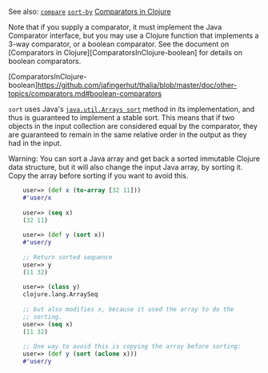 See also:
[`compare`][doc-compare]
[`sort-by`][doc-sort-by]
[Comparators in Clojure][ComparatorsInClojure]

[doc-compare]: https://github.com/jafingerhut/thalia/blob/master/doc/project-docs/clojure.core-1.5.1/clojure.core/compare.md
[doc-sort-by]: https://github.com/jafingerhut/thalia/blob/master/doc/project-docs/clojure.core-1.5.1/clojure.core/sort-by.md
[ComparatorsInClojure]: https://github.com/jafingerhut/thalia/blob/master/doc/other-topics/comparators.md

Note that if you supply a comparator, it must implement the Java
Comparator interface, but you may use a Clojure function that
implements a 3-way comparator, or a boolean comparator.  See the
document on [Comparators in Clojure][ComparatorsInClojure-boolean] for
details on boolean comparators.

[ComparatorsInClojure-boolean]https://github.com/jafingerhut/thalia/blob/master/doc/other-topics/comparators.md#boolean-comparators

`sort` uses Java's [`java.util.Arrays sort`][Java-Arrays-sort-method]
method in its implementation, and thus is guaranteed to implement a
stable sort.  This means that if two objects in the input collection
are considered equal by the comparator, they are guaranteed to remain
in the same relative order in the output as they had in the input.

[Java-Arrays-sort-method]: http://docs.oracle.com/javase/6/docs/api/java/util/Arrays.html#sort%28java.lang.Object[]%29

Warning: You can sort a Java array and get back a sorted immutable
Clojure data structure, but it will also change the input Java array,
by sorting it.  Copy the array before sorting if you want to avoid
this.
 
```clojure
    user=> (def x (to-array [32 11]))
    #'user/x
 
    user=> (seq x)
    (32 11)
 
    user=> (def y (sort x))
    #'user/y
 
    ;; Return sorted sequence
    user=> y
    (11 32)
 
    user=> (class y)
    clojure.lang.ArraySeq
 
    ;; but also modifies x, because it used the array to do the
    ;; sorting.
    user=> (seq x)
    (11 32)
 
    ;; One way to avoid this is copying the array before sorting:
    user=> (def y (sort (aclone x)))
    #'user/y
```
